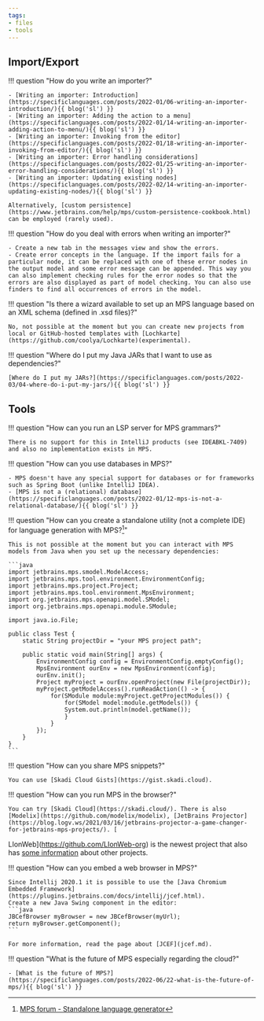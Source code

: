 ```yaml
---
tags:
- files
- tools
---
```


## Import/Export

!!! question "How do you write an importer?"

    - [Writing an importer: Introduction](https://specificlanguages.com/posts/2022-01/06-writing-an-importer-introduction/){{ blog('sl') }}
    - [Writing an importer: Adding the action to a menu](https://specificlanguages.com/posts/2022-01/14-writing-an-importer-adding-action-to-menu/){{ blog('sl') }}
    - [Writing an importer: Invoking from the editor](https://specificlanguages.com/posts/2022-01/18-writing-an-importer-invoking-from-editor/){{ blog('sl') }}
    - [Writing an importer: Error handling considerations](https://specificlanguages.com/posts/2022-01/25-writing-an-importer-error-handling-considerations/){{ blog('sl') }}
    - [Writing an importer: Updating existing nodes](https://specificlanguages.com/posts/2022-02/14-writing-an-importer-updating-existing-nodes/){{ blog('sl') }}

    Alternatively, [custom persistence](https://www.jetbrains.com/help/mps/custom-persistence-cookbook.html) can be employed (rarely used).

!!! question "How do you deal with errors when writing an importer?"

    - Create a new tab in the messages view and show the errors.
    - Create error concepts in the language. If the import fails for a particular node, it can be replaced with one of these error nodes in the output model and some error message can be appended. This way you can also implement checking rules for the error nodes so that the errors are also displayed as part of model checking. You can also use finders to find all occurrences of errors in the model.

!!! question "Is there a wizard available to set up an MPS language based on an XML schema (defined in .xsd files)?"

    No, not possible at the moment but you can create new projects from local or GitHub-hosted templates with [Lochkarte](https://github.com/coolya/Lochkarte)(experimental).

!!! question "Where do I put my Java JARs that I want to use as dependencies?"
    
    [Where do I put my JARs?](https://specificlanguages.com/posts/2022-03/04-where-do-i-put-my-jars/){{ blog('sl') }}

## Tools

!!! question "How can you run an LSP server for MPS grammars?"

    There is no support for this in IntelliJ products (see IDEABKL-7409) and also no implementation exists in MPS.

!!! question "How can you use databases in MPS?"

    - MPS doesn't have any special support for databases or for frameworks such as Spring Boot (unlike IntelliJ IDEA).
    - [MPS is not a (relational) database](https://specificlanguages.com/posts/2022-01/12-mps-is-not-a-relational-database/){{ blog('sl') }}

!!! question "How can you create a standalone utility (not a complete IDE) for language generation with MPS?[^2]"

    This is not possible at the moment but you can interact with MPS models from Java when you set up the necessary dependencies:

    ```java
    import jetbrains.mps.smodel.ModelAccess;
    import jetbrains.mps.tool.environment.EnvironmentConfig;
    import jetbrains.mps.project.Project;
    import jetbrains.mps.tool.environment.MpsEnvironment;
    import org.jetbrains.mps.openapi.model.SModel;
    import org.jetbrains.mps.openapi.module.SModule;
    
    import java.io.File;
    
    public class Test {
        static String projectDir = "your MPS project path";
    
        public static void main(String[] args) {
            EnvironmentConfig config = EnvironmentConfig.emptyConfig();
            MpsEnvironment ourEnv = new MpsEnvironment(config);
            ourEnv.init();
            Project myProject = ourEnv.openProject(new File(projectDir));
            myProject.getModelAccess().runReadAction(() -> {
                for(SModule module:myProject.getProjectModules()) {
                    for(SModel model:module.getModels()) {
                    System.out.println(model.getName());
                    }
                }
            });
        }
    }
    ```

!!! question "How can you share MPS snippets?"

    You can use [Skadi Cloud Gists](https://gist.skadi.cloud).

!!! question "How can you run MPS in the browser?"

    You can try [Skadi Cloud](https://skadi.cloud/). There is also [Modelix](https://github.com/modelix/modelix), [JetBrains Projector](https://blog.logv.ws/2021/03/16/jetbrains-projector-a-game-changer-for-jetbrains-mps-projects/). [
LIonWeb](https://github.com/LIonWeb-org) is the newest project that also has [some information](https://github.com/LIonWeb-org#history) about other projects.

!!! question "How can you embed a web browser in MPS?"

    Since Intellij 2020.1 it is possible to use the [Java Chromium Embedded Framework](https://plugins.jetbrains.com/docs/intellij/jcef.html).
    Create a new Java Swing component in the editor:
    ```java
    JBCefBrowser myBrowser = new JBCefBrowser(myUrl);
    return myBrowser.getComponent();
    ```

    For more information, read the page about [JCEF](jcef.md).

!!! question "What is the future of MPS especially regarding the cloud?"

    - [What is the future of MPS?](https://specificlanguages.com/posts/2022-06/22-what-is-the-future-of-mps/){{ blog('sl') }}

 [^1]:[MPS forum - How to migrate existing data into MPS?](https://mps-support.jetbrains.com/hc/en-us/community/posts/360010855700-How-to-migrate-existing-data-into-MPS-)
[^2]:[MPS forum - Standalone language generator](https://mps-support.jetbrains.com/hc/en-us/community/posts/360006153579-Standalone-language-generator)